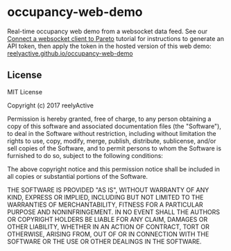 occupancy-web-demo
==================

Real-time occupancy web demo from a websocket data feed.  See our [Connect a websocket client to Pareto](https://reelyactive.github.io/pareto-socket-client.html) tutorial for instructions to generate an API token, then apply the token in the hosted version of this web demo: [reelyactive.github.io/occupancy-web-demo](https://reelyactive.github.io/occupancy-web-demo)


License
-------

MIT License

Copyright (c) 2017 reelyActive

Permission is hereby granted, free of charge, to any person obtaining a copy of this software and associated documentation files (the "Software"), to deal in the Software without restriction, including without limitation the rights to use, copy, modify, merge, publish, distribute, sublicense, and/or sell copies of the Software, and to permit persons to whom the Software is furnished to do so, subject to the following conditions:

The above copyright notice and this permission notice shall be included in all copies or substantial portions of the Software.

THE SOFTWARE IS PROVIDED "AS IS", WITHOUT WARRANTY OF ANY KIND, EXPRESS OR IMPLIED, INCLUDING BUT NOT LIMITED TO THE WARRANTIES OF MERCHANTABILITY, FITNESS FOR A PARTICULAR PURPOSE AND NONINFRINGEMENT. IN NO EVENT SHALL THE AUTHORS OR COPYRIGHT HOLDERS BE LIABLE FOR ANY CLAIM, DAMAGES OR OTHER LIABILITY, WHETHER IN AN ACTION OF CONTRACT, TORT OR OTHERWISE, ARISING FROM, OUT OF OR IN CONNECTION WITH THE SOFTWARE OR THE USE OR OTHER DEALINGS IN THE SOFTWARE.
